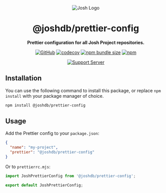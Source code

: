 <div align="center">

![Josh Logo](https://evie.codes/josh-light.png)

# @joshdb/prettier-config

**Prettier configuration for all Josh Project repositories.**

[![GitHub](https://img.shields.io/github/license/josh-development/utilities)](https://github.com/josh-development/utilities/blob/main/LICENSE.md)
[![codecov](https://codecov.io/gh/josh-development/utilities/branch/main/graph/badge.svg?token=JnJcjxqT3k)](https://codecov.io/gh/josh-development/utilities)
[![npm bundle size](https://img.shields.io/bundlephobia/min/@joshdb/prettier-config?logo=webpack&style=flat-square)](https://bundlephobia.com/result?p=@joshdb/prettier-config)
[![npm](https://img.shields.io/npm/v/@joshdb/prettier-config?color=crimson&logo=npm&style=flat-square)](https://www.npmjs.com/package/@joshdb/prettier-config)

[![Support Server](https://discord.com/api/guilds/298508738623438848/embed.png?style=banner2)](https://discord.gg/N7ZKH3P)

</div>

## Installation

You can use the following command to install this package, or replace `npm install` with your package manager of choice.

```sh
npm install @joshdb/prettier-config
```

## Usage

Add the Prettier config to your `package.json`:

```json
{
  "name": "my-project",
  "prettier": "@joshdb/prettier-config"
}
```

Or to `prettierrc.mjs`:

```js
import JoshPrettierConfig from '@joshdb/prettier-config';

export default JoshPrettierConfig;
```
